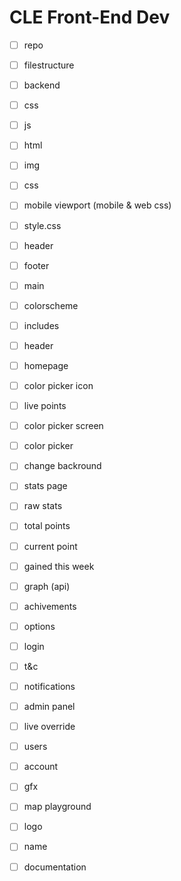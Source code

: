 # CLE Front-End Dev

- [ ] repo

- [ ] filestructure
- [ ]   backend
- [ ]   css
- [ ]   js
- [ ]   html
- [ ]   img

- [ ] css
- [ ] mobile viewport (mobile & web css)
- [ ]   style.css
- [ ]   header
- [ ]   footer
- [ ]   main

- [ ] colorscheme

- [ ] includes
- [ ]   header  

- [ ] homepage
- [ ]   color picker icon
- [ ]   live points

- [ ] color picker screen
- [ ]   color picker
- [ ]   change backround

- [ ] stats page
- [ ] raw stats
- [ ]   total points
- [ ]   current point
- [ ]   gained this week
- [ ] graph (api)

- [ ] achivements

- [ ] options
- [ ]   login
- [ ]   t&c
- [ ]   notifications
- [ ]   admin panel
- [ ]    live override
- [ ]    users
- [ ]   account

- [ ] gfx
- [ ]   map playground 
- [ ]   logo
- [ ]   name

- [ ] documentation

